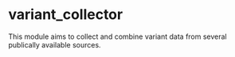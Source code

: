 # variant_collector
 This module aims to collect and combine variant data from several publically available sources.
